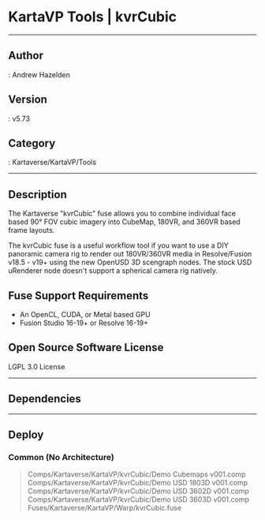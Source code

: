 # KartaVP Tools | kvrCubic
___

## Author
 : Andrew Hazelden

## Version
 : v5.73

## Category
 : Kartaverse/KartaVP/Tools
___

## Description
<p>The Kartaverse "kvrCubic" fuse allows you to combine individual face based 90&deg; FOV cubic imagery into CubeMap, 180VR, and 360VR based frame layouts.</p>

<p>The kvrCubic fuse is a useful workflow tool if you want to use a DIY panoramic camera rig to render out 180VR/360VR media in Resolve/Fusion v18.5 - v19+ using the new OpenUSD 3D scengraph nodes. The stock USD uRenderer node doesn't support a spherical camera rig natively.</p>

<h2>Fuse Support Requirements</h2>

<ul>
	<li>An OpenCL, CUDA, or Metal based GPU</li>
	<li>Fusion Studio 16-19+ or Resolve 16-19+</li>
</ul>

<h2>Open Source Software License</h2>
<p>LGPL 3.0 License</p>

___

## Dependencies


___

## Deploy

### Common (No Architecture)

> Comps/Kartaverse/KartaVP/kvrCubic/Demo Cubemaps v001.comp  
> Comps/Kartaverse/KartaVP/kvrCubic/Demo USD 1803D v001.comp  
> Comps/Kartaverse/KartaVP/kvrCubic/Demo USD 3602D v001.comp  
> Comps/Kartaverse/KartaVP/kvrCubic/Demo USD 3603D v001.comp  
> Fuses/Kartaverse/KartaVP/Warp/kvrCubic.fuse  
